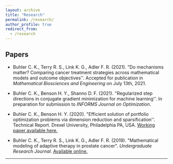 ```yaml
---
layout: archive
title: "Research"
permalink: /research/
author_profile: true
redirect_from:
  - /research
---
```

## Papers 

- Buhler C. K., Terry R. S., Link K. G., Adler F. R. (2021). "Do mechanisms matter?  Comparing cancer treatment strategies across mathematical models and outcome objectives''. Accepted for publication in *Mathematical Biosciences and Engineering* on July 13th, 2021. 

- Buhler C. K., Benson H. Y., Shanno D. F. (2021). "Regularized step directions in conjugate gradient minimization for machine learning''. In preparation for submission to *INFORMS Journal on Optimization*.

- Buhler C. K., Benson H. Y. (2020). "Efficient solution of portfolio optimization problems via dimension reduction and sparsification''. Technical Report. Drexel University, Philadelphia PA, USA.  <a href="/files/PortfolioOpt_notfinal.pdf" target="_blank">Working paper available here.</a>

- Buhler C. K., Terry R. S., Link K. G., Adler F. R. (2019). "Mathematical modeling of adaptive therapy in prostate cancer". *Undergraduate Research Journal*. [Available online.](https://our.utah.edu/wp-content/uploads/sites/19/2019/05/buhler.pdf)



---